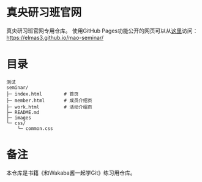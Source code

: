 # 真央研习班官网
真央研习班官网专用仓库。
使用GitHub Pages功能公开的网页可以从[这里](https://elmas3.github.io/mao-seminar/)访问：
https://elmas3.github.io/mao-seminar/

# 目录
```
测试
seminar/
├─ index.html        # 首页
├─ member.html       # 成员介绍页
├─ work.html         # 活动介绍页
├─ README.md
├─ images
└─ css/
    └─ common.css
```

# 备注
本仓库是书籍《和Wakaba酱一起学Git》练习用仓库。
